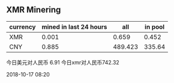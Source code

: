 ## XMR Minering

|currency|mined in last 24 hours|all|in pool|
|---|---|---|---|
|XMR|0.001|0.659|0.452|
|CNY|0.885|489.423|335.64|

今日美元对人民币 6.91	今日xmr对人民币742.32


2018-10-17 08:20